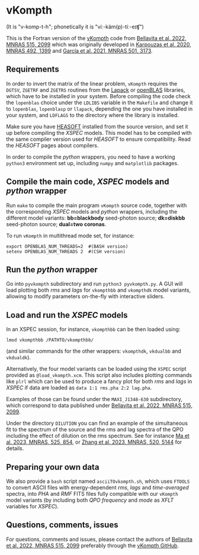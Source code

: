 # vKompth

(It is "v-komp-t-h"; phonetically it is "viː-käm(p)-tiː-eɪʧ") 

This is the Fortran version of the [vKompth](https://github.com/candebellavita/vkompth) code from [Bellavita et al. 2022, MNRAS 515, 2099](https://ui.adsabs.harvard.edu/abs/2022MNRAS.515.2099B/) which was originally developed in [Karpouzas et al. 2020, MNRAS 492, 1399](https://ui.adsabs.harvard.edu/abs/2020MNRAS.492.1399K/) and [García et al. 2021, MNRAS 501, 3173](https://ui.adsabs.harvard.edu/abs/2021MNRAS.501.3173G/).


## Requirements

In order to invert the matrix of the linear problem, `vKompth` requires the `DGTSV`, `ZGETRF` and `ZGETRS` routines from the [Lapack](https://www.netlib.org/lapack) or [openBLAS](https://www.openblas.net/) libraries, which have to be installed in your system. Before compiling the code check the `lopenblas` choice under the `LDLIBS` variable in the `Makefile` and change it to `lopenblas`, `lopenblasp` or `llapack`, depending the one you have installed in your system, and `LDFLAGS` to the directory where the library is installed.

Make sure you have [HEASOFT](https://heasarc.gsfc.nasa.gov/lheasoft/) installed from the source version, and set it up before compiling the *XSPEC* models. This model has to be compiled with the same compiler version used for *HEASOFT* to ensure compatibility. Read the *HEASOFT* pages about compilers.

In order to compile the *python* wrappers, you need to have a working `python3` environment set up, including `numpy` and `matplotlib` packages.


## Compile the main code, *XSPEC* models and *python* wrapper

Run `make` to compile the main program `vKompth` source code, together with the corresponding *XSPEC* models and *python* wrappers, including the different model variants: **bb=blackbody** seed-photon source; **dk=diskbb** seed-photon source; **dual=two coronas**.

To run `vKompth` in multithread mode set, for instance:
```
export OPENBLAS_NUM_THREADS=2  #(BASH version)
setenv OPENBLAS_NUM_THREADS 2  #(CSH version)
```


## Run the *python* wrapper

Go into `pyvkompth` subdirectory and run `python3 pyvkompth.py`. A GUI will load plotting both *rms* and *lags* for `vkompthbb` and `vkompthdk` model variants, allowing to modify parameters on-the-fly with interactive sliders.


## Load and run the *XSPEC* models

In an XSPEC session, for instance, `vkompthbb` can be then loaded using:
```
lmod vkompthbb /PATHTO/vkompthbb/
```
(and similar commands for the other wrappers: `vkompthdk`, `vkdualbb` and `vkdualdk`).

Alternatively, the four model variants can be loaded using the `XSPEC` script provided as `@load_vkompth.xcm`. This script also includes plotting commands like `plrl` which can be used to produce a fancy plot for both *rms* and *lags* in *XSPEC* if data are loaded as `data 1:1 rms.pha 2:2 lag.pha`.

Examples of those can be found under the `MAXI_J1348-630` subdirectory, which correspond to data published under [Bellavita et al. 2022, MNRAS 515, 2099](https://ui.adsabs.harvard.edu/abs/2022MNRAS.515.2099B/).

Under the directory `DILUTION` you can find an example of the simultaneous fit to the spectrum of the source and the rms and lag spectra of the QPO including the effect of dilution on the rms spectrum. See for instance [Ma et al. 2023, MNRAS, 525, 854](https://ui.adsabs.harvard.edu/abs/2023MNRAS.525..854M/), or [Zhang et al. 2023, MNRAS, 520, 5144](https://ui.adsabs.harvard.edu/abs/2023MNRAS.520.5144Z/) for details.


## Preparing your own data

We also provide a `bash` script named `asciiTOvkompth.sh`, which uses `FTOOLS` to convert ASCII files with energy-dependent *rms*, *lags* and *time-averaged* spectra, into *PHA* and *RMF* FITS files fully compatible with our `vKompth` model variants (by including both *QPO frequency* and *mode* as *XFLT* variables for *XSPEC*).


## Questions, comments, issues

For questions, comments and issues, please contact the authors of [Bellavita et al. 2022, MNRAS 515, 2099](https://ui.adsabs.harvard.edu/abs/2022MNRAS.515.2099B/) preferably through the [vKompth GitHub](https://github.com/candebellavita/vkompth).
